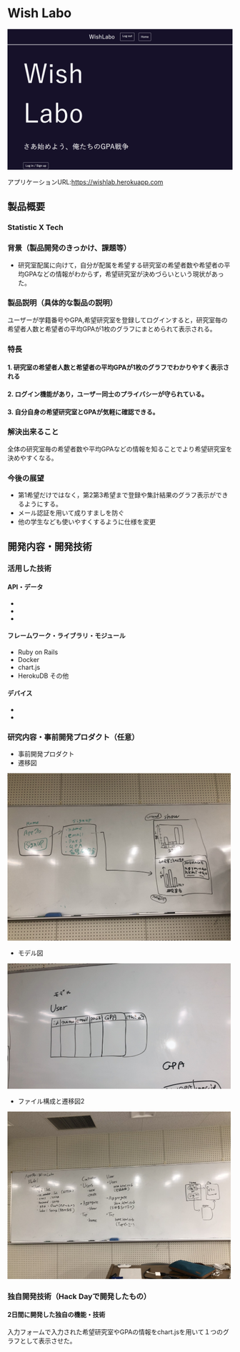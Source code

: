 # Wish Labo

[![Wish Labo](https://github.com/jphacks/ON_1805/blob/readme/picture/wishlabo.png)](https://www.youtube.com/watch?v=Hf252VSwvuc&feature=youtu.be)

アプリケーションURL:https://wishlab.herokuapp.com
## 製品概要
### Statistic X Tech

### 背景（製品開発のきっかけ、課題等）

- 研究室配属に向けて，自分が配属を希望する研究室の希望者数や希望者の平均GPAなどの情報がわからず，希望研究室が決めづらいという現状があった。

### 製品説明（具体的な製品の説明）
ユーザーが学籍番号やGPA,希望研究室を登録してログインすると，研究室毎の希望者人数と希望者の平均GPAが1枚のグラフにまとめられて表示される。

### 特長

#### 1. 研究室の希望者人数と希望者の平均GPAが1枚のグラフでわかりやすく表示される

#### 2. ログイン機能があり，ユーザー同士のプライバシーが守られている。

#### 3. 自分自身の希望研究室とGPAが気軽に確認できる。

### 解決出来ること
全体の研究室毎の希望者数や平均GPAなどの情報を知ることでより希望研究室を決めやすくなる。

### 今後の展望
- 第1希望だけではなく，第2第3希望まで登録や集計結果のグラフ表示ができるようにする。
- メール認証を用いて成りすましを防ぐ
- 他の学生なども使いやすくするように仕様を変更
## 開発内容・開発技術
### 活用した技術
#### API・データ
* 
* 
* 

#### フレームワーク・ライブラリ・モジュール
* Ruby on Rails
* Docker 
* chart.js 
* HerokuDB その他
#### デバイス
* 
* 

### 研究内容・事前開発プロダクト（任意）
* 事前開発プロダクト
* 遷移図   
<img src="https://github.com/jphacks/ON_1805/blob/readme/picture/S__50069557.jpg" width="500">

* モデル図
<img src="https://github.com/jphacks/ON_1805/blob/readme/picture/S__50069558.jpg" width="500">

* ファイル構成と遷移図2
<img src="https://github.com/jphacks/ON_1805/blob/readme/picture/S__50069559.jpg" width="500">

### 独自開発技術（Hack Dayで開発したもの）
#### 2日間に開発した独自の機能・技術
入力フォームで入力された希望研究室やGPAの情報をchart.jsを用いて１つのグラフとして表示させた。
